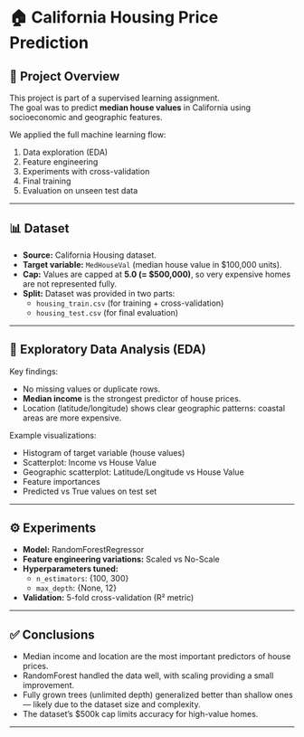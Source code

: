 # 🏠 California Housing Price Prediction

## 📌 Project Overview
This project is part of a supervised learning assignment.  
The goal was to predict **median house values** in California using socioeconomic and geographic features.

We applied the full machine learning flow:
1. Data exploration (EDA)
2. Feature engineering
3. Experiments with cross-validation
4. Final training
5. Evaluation on unseen test data

---

## 📊 Dataset
- **Source:** California Housing dataset.  
- **Target variable:** `MedHouseVal` (median house value in $100,000 units).  
- **Cap:** Values are capped at **5.0 (= $500,000)**, so very expensive homes are not represented fully.  
- **Split:** Dataset was provided in two parts:
  - `housing_train.csv` (for training + cross-validation)
  - `housing_test.csv` (for final evaluation)

---

## 🔎 Exploratory Data Analysis (EDA)
Key findings:
- No missing values or duplicate rows.
- **Median income** is the strongest predictor of house prices.
- Location (latitude/longitude) shows clear geographic patterns: coastal areas are more expensive.

Example visualizations:
- Histogram of target variable (house values)
- Scatterplot: Income vs House Value
- Geographic scatterplot: Latitude/Longitude vs House Value
- Feature importances
- Predicted vs True values on test set

---

## ⚙️ Experiments
- **Model:** RandomForestRegressor  
- **Feature engineering variations:** Scaled vs No-Scale  
- **Hyperparameters tuned:**
  - `n_estimators`: {100, 300}
  - `max_depth`: {None, 12}  
- **Validation:** 5-fold cross-validation (R² metric)
  
---

## ✅ Conclusions
- Median income and location are the most important predictors of house prices.  
- RandomForest handled the data well, with scaling providing a small improvement.  
- Fully grown trees (unlimited depth) generalized better than shallow ones — likely due to the dataset size and complexity.  
- The dataset’s $500k cap limits accuracy for high-value homes.  

---
